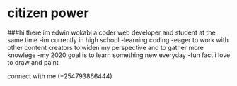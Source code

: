 # citizen power

###hi there im edwin wokabi a coder web developer and student at the same time 
-im currently in high school
-learning coding
-eager to work with other content creators to widen my perspective and to gather more knowlege
-my 2020 goal is to learn something new everyday 
-fun fact i love to draw and paint

connect with me 
(+254793866444)
